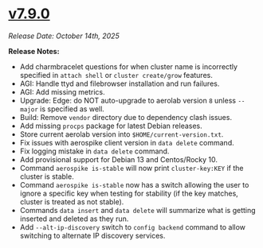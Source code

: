# [v7.9.0](https://github.com/aerospike/aerolab/releases/tag/7.9.0)

_Release Date: October 14th, 2025_

**Release Notes:**
* Add charmbracelet questions for when cluster name is incorrectly specified in `attach shell` or `cluster create/grow` features.
* AGI: Handle ttyd and filebrowser installation and run failures.
* AGI: Add missing metrics.
* Upgrade: Edge: do NOT auto-upgrade to aerolab version `8` unless `--major` is specified as well.
* Build: Remove `vendor` directory due to dependency clash issues.
* Add missing `procps` package for latest Debian releases.
* Store current aerolab version into `$HOME/current-version.txt`.
* Fix issues with aerospike client version in `data delete` command.
* Fix logging mistake in `data delete` command.
* Add provisional support for Debian 13 and Centos/Rocky 10.
* Command `aerospike is-stable` will now print `cluster-key:KEY` if the cluster is stable.
* Command `aerospike is-stable` now has a switch allowing the user to ignore a specific key when testing for stability (if the key matches, cluster is treated as not stable).
* Commands `data insert` and `data delete` will summarize what is getting inserted and deleted as they run.
* Add `--alt-ip-discovery` switch to `config backend` command to allow switching to alternate IP discovery services.
